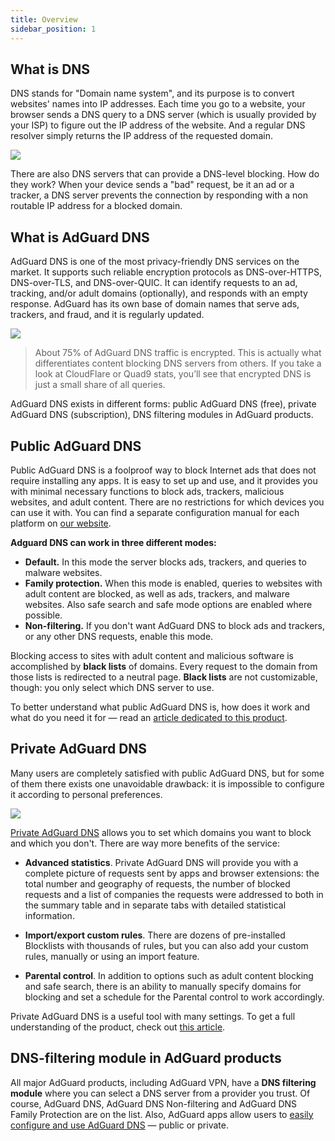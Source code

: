 ```yaml
---
title: Overview
sidebar_position: 1
---
```


## What is DNS

DNS stands for "Domain name system", and its purpose is to convert websites' names into IP addresses. Each time you go to a website, your browser sends a DNS query to a DNS server (which is usually provided by your ISP) to figure out the IP address of the website. And a regular DNS resolver simply returns the IP address of the requested domain.

![](https://cdn.adguard.com/public/Adguard/Blog/scr1.png)

There are also DNS servers that can provide a DNS-level blocking. How do they work? When your device sends a "bad" request, be it an ad or a tracker, a DNS server prevents the connection by responding with a non routable IP address for a blocked domain.

## What is AdGuard DNS

AdGuard DNS is one of the most privacy-friendly DNS services on the market. It supports such reliable encryption protocols as DNS-over-HTTPS, DNS-over-TLS, and DNS-over-QUIC. It can identify requests to an ad, tracking, and/or adult domains (optionally), and responds with an empty response. AdGuard has its own base of domain names that serve ads, trackers, and fraud, and it is regularly updated. 

![](https://cdn.adguard.com/public/Adguard/Blog/scr2.png)

> About 75% of AdGuard DNS traffic is encrypted. This is actually what differentiates content blocking DNS servers from others. If you take a look at CloudFlare or Quad9 stats, you’ll see that encrypted DNS is just a small share of all queries.

AdGuard DNS exists in different forms: public AdGuard DNS (free), private AdGuard DNS (subscription), DNS filtering modules in AdGuard products. 

## Public AdGuard DNS

Public АdGuard DNS is a foolproof way to block Internet ads that does not require installing any apps. It is easy to set up and use, and it provides you with minimal necessary functions to block ads, trackers, malicious websites, and adult content. There are no restrictions for which devices you can use it with. You can find a separate configuration manual for each platform on [our website](https://adguard-dns.com/en/public-dns.html).

**Adguard DNS can work in three different modes:**

* **Default.** In this mode the server blocks ads, trackers, and queries to malware websites.
* **Family protection.** When this mode is enabled, queries to websites with adult content are blocked, as well as ads, trackers, and malware websites. Also safe search and safe mode options are enabled where possible. 
* **Non-filtering.** If you don't want AdGuard DNS to block ads and trackers, or any other DNS requests, enable this mode.	 

Blocking access to sites with adult content and malicious software is accomplished by **black lists** of domains. Every request to the domain from those lists is redirected to a neutral page. **Black lists** are not customizable, though: you only select which DNS server to use.

To better understand what public AdGuard DNS is, how does it work and what do you need it for — read an [article dedicated to this product](public-dns/overview).

## Private AdGuard DNS

Many users are completely satisfied with public AdGuard DNS, but for some of them there exists one unavoidable drawback: it is impossible to configure it according to personal preferences. 

![](https://cdn.adguard.com/public/Adguard/Blog/private-adguard-dns.png)

[Private AdGuard DNS](https://adguard-dns.com/en/welcome.html) allows you to set which domains you want to block and which you don't. There are way more benefits of the service:

* **Advanced statistics**. Private AdGuard DNS will provide you with a complete picture of requests sent by apps and browser extensions: the total number and geography of requests, the number of blocked requests and a list of companies the requests were addressed to both in the summary table and in separate tabs with detailed statistical information.

* **Import/export custom rules**. There are dozens of pre-installed Blocklists with thousands of rules, but you can also add your custom rules, manually or using an import feature.

* **Parental control**. In addition to options such as adult content blocking and safe search, there is an ability to manually specify domains for blocking and set a schedule for the Parental control to work accordingly.

Private AdGuard DNS is a useful tool with many settings. To get a full understanding of the product, check out [this article](private-dns/overview). 

## DNS-filtering module in AdGuard products

All major AdGuard products, including AdGuard VPN, have a **DNS filtering module** where you can select a DNS server from a provider you trust. Of course, AdGuard DNS, AdGuard DNS Non-filtering and AdGuard DNS Family Protection are on the list. Also, AdGuard apps allow users to [easily configure and use AdGuard DNS](https://adguard-dns.com/en/public-dns.html) — public or private. 












